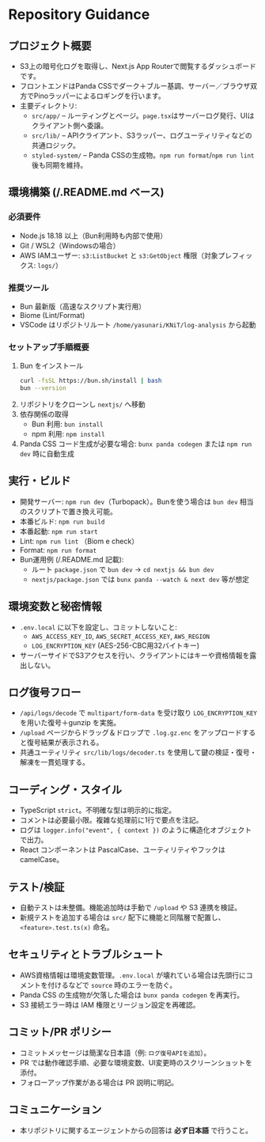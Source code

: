 # Repository Guidance

## プロジェクト概要
- S3上の暗号化ログを取得し、Next.js App Routerで閲覧するダッシュボードです。
- フロントエンドはPanda CSSでダーク＋ブルー基調、サーバー／ブラウザ双方でPinoラッパーによるロギングを行います。
- 主要ディレクトリ:
  - `src/app/` – ルーティングとページ。`page.tsx`はサーバーログ発行、UIはクライアント側へ委譲。
  - `src/lib/` – APIクライアント、S3ラッパー、ログユーティリティなどの共通ロジック。
  - `styled-system/` – Panda CSSの生成物。`npm run format`/`npm run lint`後も同期を維持。

## 環境構築 (/.README.md ベース)
### 必須要件
- Node.js 18.18 以上（Bun利用時も内部で使用）
- Git / WSL2（Windowsの場合）
- AWS IAMユーザー: `s3:ListBucket` と `s3:GetObject` 権限（対象プレフィックス: `logs/`）

### 推奨ツール
- Bun 最新版（高速なスクリプト実行用）
- Biome (Lint/Format)
- VSCode はリポジトリルート `/home/yasunari/KNiT/log-analysis` から起動

### セットアップ手順概要
1. Bun をインストール
   ```bash
   curl -fsSL https://bun.sh/install | bash
   bun --version
   ```
2. リポジトリをクローンし `nextjs/` へ移動
3. 依存関係の取得
   - Bun 利用: `bun install`
   - npm 利用: `npm install`
4. Panda CSS コード生成が必要な場合: `bunx panda codegen` または `npm run dev` 時に自動生成

## 実行・ビルド
- 開発サーバー: `npm run dev`（Turbopack）。Bunを使う場合は `bun dev` 相当のスクリプトで置き換え可能。
- 本番ビルド: `npm run build`
- 本番起動: `npm run start`
- Lint: `npm run lint` （Biom e check）
- Format: `npm run format`
- Bun運用例 (/.README.md 記載):
  - ルート `package.json` で `bun dev` → `cd nextjs && bun dev`
  - `nextjs/package.json` では `bunx panda --watch & next dev` 等が想定

## 環境変数と秘密情報
- `.env.local` に以下を設定し、コミットしないこと:
  - `AWS_ACCESS_KEY_ID`, `AWS_SECRET_ACCESS_KEY`, `AWS_REGION`
  - `LOG_ENCRYPTION_KEY` (AES-256-CBC用32バイトキー)
- サーバーサイドでS3アクセスを行い、クライアントにはキーや資格情報を露出しない。

## ログ復号フロー
- `/api/logs/decode` で `multipart/form-data` を受け取り `LOG_ENCRYPTION_KEY` を用いた復号＋gunzip を実施。
- `/upload` ページからドラッグ＆ドロップで `.log.gz.enc` をアップロードすると復号結果が表示される。
- 共通ユーティリティ `src/lib/logs/decoder.ts` を使用して鍵の検証・復号・解凍を一貫処理する。

## コーディング・スタイル
- TypeScript `strict`。不明確な型は明示的に指定。
- コメントは必要最小限。複雑な処理前に1行で要点を注記。
- ログは `logger.info("event", { context })` のように構造化オブジェクトで出力。
- React コンポーネントは PascalCase、ユーティリティやフックは camelCase。

## テスト/検証
- 自動テストは未整備。機能追加時は手動で `/upload` や S3 連携を検証。
- 新規テストを追加する場合は `src/` 配下に機能と同階層で配置し、`<feature>.test.ts(x)` 命名。

## セキュリティとトラブルシュート
- AWS資格情報は環境変数管理。`.env.local` が壊れている場合は先頭行にコメントを付けるなどで `source` 時のエラーを防ぐ。
- Panda CSS の生成物が欠落した場合は `bunx panda codegen` を再実行。
- S3 接続エラー時は IAM 権限とリージョン設定を再確認。

## コミット/PR ポリシー
- コミットメッセージは簡潔な日本語（例: `ログ復号APIを追加`）。
- PR では動作確認手順、必要な環境変数、UI変更時のスクリーンショットを添付。
- フォローアップ作業がある場合は PR 説明に明記。

## コミュニケーション
- 本リポジトリに関するエージェントからの回答は **必ず日本語** で行うこと。
